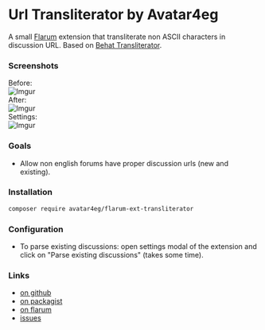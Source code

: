 # Url Transliterator by Avatar4eg

A small [Flarum](http://flarum.org) extension that transliterate non ASCII characters in discussion URL. Based on [Behat Transliterator](https://github.com/Behat/Transliterator).

### Screenshots

Before:  
![Imgur](https://i.imgur.com/RGfQ4Q6.jpg)  
After:  
![Imgur](https://i.imgur.com/Lng2CHh.jpg)  
Settings:  
![Imgur](https://i.imgur.com/HbFWQeC.jpg)  

### Goals

- Allow non english forums have proper discussion urls (new and existing).

### Installation

```bash
composer require avatar4eg/flarum-ext-transliterator
```

### Configuration

- To parse existing discussions: open settings modal of the extension and click on "Parse existing discussions" (takes some time).

### Links

- [on github](https://github.com/Avatar4eg/flarum-ext-transliterator)
- [on packagist](https://packagist.org/packages/avatar4eg/flarum-ext-transliterator)
- [on flarum](https://discuss.flarum.org/d/3736-avatar4eg-url-transliterator)
- [issues](https://github.com/avatar4eg/flarum-ext-transliterator/issues)
